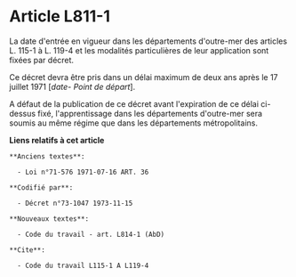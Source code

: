 # Article L811-1

La date d'entrée en vigueur dans les départements d'outre-mer des articles L. 115-1 à L. 119-4 et les modalités particulières
de leur application sont fixées par décret.

Ce décret devra être pris dans un délai maximum de deux ans après le 17 juillet 1971 [*date- Point de départ*].

A défaut de la publication de ce décret avant l'expiration de ce délai ci-dessus fixé, l'apprentissage dans les départements
d'outre-mer sera soumis au même régime que dans les départements métropolitains.

**Liens relatifs à cet article**

	**Anciens textes**:

	  - Loi n°71-576 1971-07-16 ART. 36

	**Codifié par**:

	  - Décret n°73-1047 1973-11-15

	**Nouveaux textes**:

	  - Code du travail - art. L814-1 (AbD)

	**Cite**:

	  - Code du travail L115-1 A L119-4
